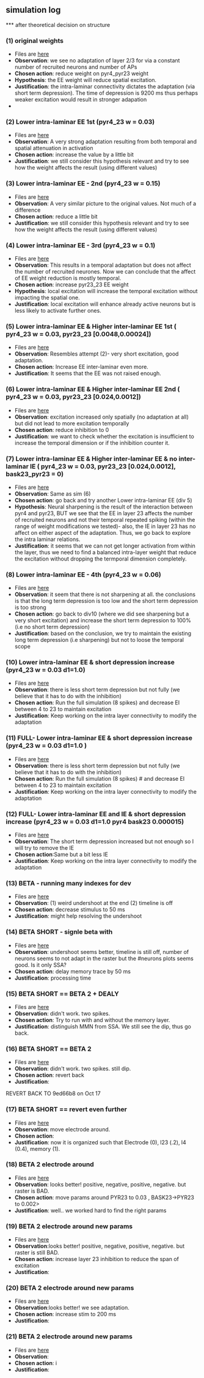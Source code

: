 ## simulation log

*** after theoretical decision on structure

### (1) original weights
- Files are [here](../output_file/pyr4_23_orig)
- __Observation__: we see no adaptation of layer 2/3 for via a constant number of recruited neurons and number of APs
- __Chosen action__: reduce weight on pyr4_pyr23 weight
- __Hypothesis__: the EE weight will reduce spatial excitation.
- __Justification__: the intra-laminar connectivity dictates the adaptation (via short term depression). The time of depression is 9200 ms thus perhaps weaker excitation would result in stronger adapation
-

### (2) Lower intra-laminar EE 1st (pyr4_23 w = 0.03)
- Files are [here](../output_file/pyr4_23_div10)
- __Observation__: A very strong adaptation resulting from both temporal and spatial attenuation in activation
- __Chosen action__: increase the value by a little bit
- __Justification__: we still consider this hypothesis relevant and try to see how the weight affects the result (using different values)

### (3) Lower intra-laminar EE - 2nd (pyr4_23 w = 0.15)
- Files are [here](../output_file/pyr4_23_div2)
- __Observation__: A very similar picture to the original values. Not much of a difference
- __Chosen action__: reduce a little bit
- __Justification__: we still consider this hypothesis relevant and try to see how the weight affects the result (using different values)

### (4) Lower intra-laminar EE - 3rd  (pyr4_23 w = 0.1)
- Files are [here](../output_file/pyr4_23_div3)
- __Observation__: This results in a temporal adaptation but does not affect the number of recruited neurones. Now we can conclude that the affect of EE weight reduction is mostly temporal.
- __Chosen action__: increase pyr23_23 EE weight
- __Hypothesis__: local excitation will increase the temporal excitation without impacting the spatial one.
- __Justification__: local excitation will enhance already active neurons but is less likely to activate further ones.

### (5) Lower intra-laminar EE & Higher inter-laminar EE 1st ( pyr4_23 w = 0.03, pyr23_23  [0.0048,0.00024])
- Files are [here](../output_file/pyr4_23_div10_pyr23_23_double)
- __Observation__: Resembles attempt (2)- very short excitation, good adaptation.
- __Chosen action__: Increase EE inter-laminar even more.
- __Justification__:  It seems that the EE was not raised enough.


### (6) Lower intra-laminar EE & Higher inter-laminar EE 2nd ( pyr4_23 w = 0.03, pyr23_23  [0.024,0.0012])
- Files are [here](../output_file/pyr4_23_div10_pyr23_23_mult10)
- __Observation__: excitation increased only spatially (no adaptation at all) but did not lead to more excitation temporally
- __Chosen action__: reduce inhibition to 0
- __Justification__: we want to check whether the excitation is insufficient to increase the temporal dimension or if the inhibition counter it.

### (7) Lower intra-laminar EE & Higher inter-laminar EE & no inter-laminar IE ( pyr4_23 w = 0.03, pyr23_23  [0.024,0.0012], bask23_pyr23 = 0)
- Files are [here](../output_file/pyr4_23_div10_pyr23_23_mul10_bask23_pyr23_0)
- __Observation__: Same as sim (6)
- __Chosen action__: go back and try another Lower intra-laminar EE (div 5)
- __Hypothesis__: Neural sharpening is the result of the interaction between pyr4 and pyr23, BUT we see that the EE in layer 23 affects the number of recruited neurons and not their temporal repeated spiking (within the range of weight modifications we tested)- also, the IE in layer 23 has no affect on either aspect of the adaptation. Thus, we go back to explore the intra laminar relations.
- __Justification__: it seems that we can not get longer activation from within the layer, thus we need to find a balanced intra-layer weight that reduce the excitation without dropping the termporal dimension completely.


### (8) Lower intra-laminar EE - 4th  (pyr4_23 w = 0.06)
- Files are [here](../output_file/pyr4_23_div3)
- __Observation__: it seem that there is not sharpening at all. the conclusions is that the long term depression is too low and the short term depression is too strong
- __Chosen action__: go back to div10 (where we did see sharpening but a very short excitation) and increase the short term depression to 100% (i.e no short term depression)
- __Justification__: based on the conclusion, we try to maintain the existing long term depression (i.e sharpening) but not to loose the temporal scope



### (10) Lower intra-laminar EE & short depression increase  (pyr4_23 w = 0.03 d1=1.0)
- Files are [here](../output_file/pyr4_23_div10_D1_1)
- __Observation__: there is less short term depression but not fully (we believe that it has to do with the inhibition)
- __Chosen action__: Run the full simulation (8 spikes) and decrease EI between 4 to 23 to maintain excitation
- __Justification__: Keep working on the intra layer connectivity to modify the adaptation


### (11) FULL- Lower intra-laminar EE  & short depression increase  (pyr4_23 w = 0.03 d1=1.0  )
- Files are [here](../output_file/pyr4_23_div10_D1_1_full)
- __Observation__: there is less short term depression but not fully (we believe that it has to do with the inhibition)
- __Chosen action__: Run the full simulation (8 spikes) # and decrease EI between 4 to 23 to maintain excitation
- __Justification__: Keep working on the intra layer connectivity to modify the adaptation


### (12) FULL- Lower intra-laminar EE and IE  & short depression increase  (pyr4_23 w = 0.03 d1=1.0  pyr4 bask23  0.000015)
- Files are [here](../output_file/pyr4_23_div10_pyr4_bask23_div_10_d1_1)
- __Observation__: The short term depression increased but not enough so I will try to remove the IE
- __Chosen action__:Same but a bit less IE
- __Justification__: Keep working on the intra layer connectivity to modify the adaptation


### (13) BETA - running many indexes for dev
- Files are [here](../output_file/output_files/random_run_beta_model)
- __Observation__: (1) weird undershoot at the end (2) timeline is off
- __Chosen action__: decrease stimulus to 50 ms
- __Justification__: might help resolving the undershoot


### (14) BETA SHORT - signle beta with
- Files are [here](../output_file/output_files/random_run_beta_model_short_stim)
- __Observation__: undershoot seems better, timeline is still off, number of neurons seems to not adapt in the raster but the #neurons plots seems good. Is it only SSA?
- __Chosen action__: delay memory trace by 50 ms
- __Justification__: processing time

### (15) BETA SHORT == BETA 2 + DEALY
- Files are [here](../output_file/output_files/random_run_beta_model_short_stim_delay)
- __Observation__: didn't work. two spikes.
- __Chosen action__:  Try to run with and without the memory layer.
- __Justification__: distinguish MMN from SSA. We still see the dip, thus go back.



### (16) BETA SHORT == BETA 2
- Files are [here](../output_file/output_files/random_run_beta_model_short_stim_SSA_vs_MMN)
- __Observation__: didn't work. two spikes.  still dip.
- __Chosen action__:  revert back
- __Justification__:


REVERT BACK TO 9ed66b8 on Oct 17

### (17) BETA SHORT == revert even further
- Files are [here](../output_file/output_files/revert_network)
- __Observation__:  move electrode around.
- __Chosen action__:  
- __Justification__: now it is organized such that Electrode (0), l23 (.2), l4 (0.4), memory (1).


### (18) BETA 2 electrode around
- Files are [here](../output_file/output_files/revert_network_2)
- __Observation__: looks better! positive, negative, positive, negative. but raster is BAD.
- __Chosen action__:  move params around <PYR4->PYR23 to 0.03 , BASK23->PYR23 to 0.002>
- __Justification__: well.. we worked hard to find the right params


### (19) BETA 2 electrode around new params
- Files are [here](../output_file/output_files/revert_network_2_new_params)
- __Observation__:looks better! positive, negative, positive, negative. but raster is still BAD.
- __Chosen action__: increase layer 23 inhibition to reduce the span of excitation
- __Justification__:



### (20) BETA 2 electrode around new params
- Files are [here](../output_file/output_files/revert_network_2_new_params_more_inh)
- __Observation__:looks better! we see adaptation.
- __Chosen action__: increase stim to 200 ms
- __Justification__:

### (21) BETA 2 electrode around new params
- Files are [here](../output_file/output_files/revert_network_2_new_params_more_inh_long_stim)
- __Observation__:  
- __Chosen action__: i
- __Justification__:
